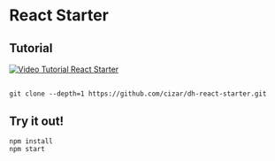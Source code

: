 # React Starter

## Tutorial

[![Video Tutorial React Starter](https://img.youtube.com/vi/jB7yIuXiiCg/0.jpg)](https://www.youtube.com/watch?v=jB7yIuXiiCg)

##

```
git clone --depth=1 https://github.com/cizar/dh-react-starter.git
```

## Try it out!

```
npm install
npm start
```
